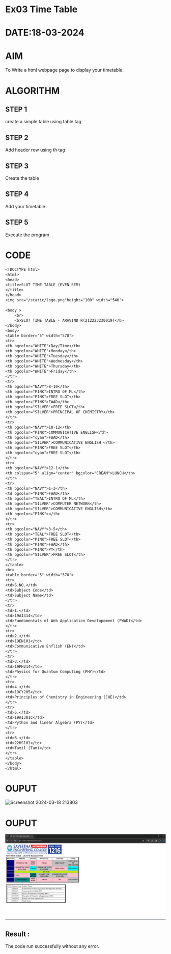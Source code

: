# Ex03 Time Table
# DATE:18-03-2024
# AIM
To Write a html webpage page to display your timetable.
# ALGORITHM
## STEP 1
create a simple table using table tag
## STEP 2
Add header row using th tag
## STEP 3
Create the table
## STEP 4
Add your timetable
## STEP 5
Execute the program
# CODE
```
<!DOCTYPE html>
<html>
<head>
<title>SLOT TIME TABLE (EVEN SEM)
</title>
</head>
<img src="/static/logo.png"height="100" width="540">

<body >
    <br>
    <b>SLOT TIME TABLE - ARAVIND R(212223230019)</b>
</body>
<body>
<table border="5" width="570">
<tr>
<th bgcolor="WHITE">Day/Time</th>
<th bgcolor="WHITE">Monday</th>
<th bgcolor="WHITE">Tuesday</th>
<th bgcolor="WHITE">Wednesday</th>
<th bgcolor="WHITE">Thursday</th>
<th bgcolor="WHITE">Friday</th>
</tr>
<tr>
<th bgcolor="NAVY">8-10</th>
<th bgcolor="PINK">INTRO OF ML</th>
<th bgcolor="PINK">FREE SLOT</th>
<th bgcolor="PINK">FWAD</th>
<th bgcolor="SILVER">FREE SLOT</th>
<th bgcolor="SILVER">PRINCIPAL OF CHEMISTRY</th>
</tr>
<tr>
<th bgcolor="NAVY">10-12</th>
<th bgcolor="PINK">COMMUNICATIVE ENGLISH</th>
<th bgcolor="cyan">FWAD</th>
<th bgcolor="SILVER">COMMUNICATIVE ENGLISH </th>
<th bgcolor="PINK">FREE SLOT</th>
<th bgcolor="cyan">FREE SLOT</th>
</tr>
<tr>
<th bgcolor="NAVY">12-1</th>
<th colspan="5" align="center" bgcolor="CREAM">LUNCH</th>
</tr>
<tr>
<th bgcolor="NAVY">1-3</th>
<td bgcolor="PINK">FWAD</th>
<th bgcolor="TEAL">INTRO OF ML</th>
<th bgcolor="SILVER">COMPUTER NETWORK</th>
<th bgcolor="SILVER">COMMUNICATIVE ENGLISH</th>
<th bgcolor="PINK"></th>
</tr>
<tr>
<th bgcolor="NAVY">3-5</th>
<th bgcolor="TEAL">FREE SLOT</th>
<th bgcolor="PINK">FREE SLOT</th>
<th bgcolor="PINK">FWAD</th>
<th bgcolor="PINK">PY</th>
<th bgcolor="SILVER">FREE SLOT</th>
</tr>
</table>
<br>
<table border="5" width="570">
<tr>
<td>S.NO.</td>
<td>Subject Code</td>
<td>Subject Name</td>
</tr>
<tr>
<td>1.</td>
<td>19AI414</td>
<td>Fundamentals of Web Application Developement (FWAD)</td>
</tr>
<tr>
<td>2.</td>
<td>19EN101</td>
<td>Communicative Enflish (EN)</td>
</tr>
<tr>
<td>3.</td>
<td>19PH214</td>
<td>Physics for Quantum Computing (PHY)</td>
</tr>
<tr>
<td>4.</td>
<td>19CY205</td>
<td>Principles of Chemistry in Engineering (CHE)</td>
</tr>
<tr>
<td>5.</td>
<td>19AI301C</td>
<td>Python and linear Algebra (PY)</td>
</tr>
<tr>
<td>6.</td>
<td>22HS101</td>
<td>Tamil (Tam)</td>
</tr>
</table>
</body>
</html>
```

# OUPUT
![Screenshot 2024-03-18 213803](https://github.com/ARAVIND23005370/slot/assets/148514836/6945d7f1-2c4c-4030-9c17-b66f95b88856)







# OUPUT
![alt text](<Screenshot 2024-03-18 203017.png>)


## Result :
The code run successfully without any error.


